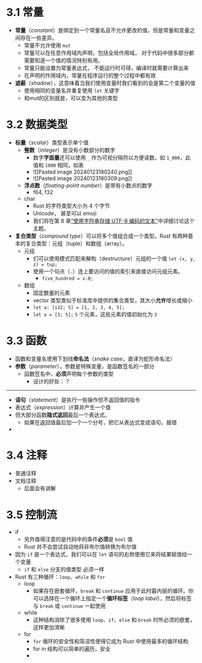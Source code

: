 
# 3.1 常量

- **常量**（_constant_）是绑定到一个常量名且不允许更改的值，但是常量和变量之间存在一些差异。
	- 常量不允许使用 `mut`
	- 常量可以在任意作用域内声明，包括全局作用域， 对于代码中很多部分都需要知道一个值的情况特别有用。
	- 常量只能设置为常量表达式， 不能运行时可得，编译时就需要计算出来
	- 在声明的作用域内，常量在程序运行的整个过程中都有效
- **遮蔽**（_shadow_），这意味着当我们使用变量时我们看到的会是第二个变量的值
	- 使用相同的变量名并重复使用 `let` 关键字
	- 和mut的区别就是，可以变为其他的类型


# 3.2 数据类型

- **标量**（_scalar_）类型表示单个值
	- **整数**（_integer_）是没有小数部分的数字
		- 数字**字面量**还可以使用 `_` 作为可视分隔符以方便读数，如 `1_000`，此值和 `1000` 相同，如表
		- ![[Pasted image 20240123180240.png]]
		- ![[Pasted image 20240123180309.png]]
	- **浮点数**（_floating-point number_）是带有小数点的数字
		- f64, f32
	- char
		- Rust 的字符类型大小为 4 个字节
		- Unicode， 甚至可以 emoji
		- 我们将在第 8 章[“使用字符串存储 UTF-8 编码的文本”](https://rustwiki.org/zh-CN/book/ch08-02-strings.html#%E4%BD%BF%E7%94%A8%E5%AD%97%E7%AC%A6%E4%B8%B2%E5%AD%98%E5%82%A8-utf-8-%E7%BC%96%E7%A0%81%E7%9A%84%E6%96%87%E6%9C%AC)中详细讨论这个主题。
- **复合类型**（_compound type_）可以将多个值组合成一个类型。Rust 有两种基本的复合类型：元组（tuple）和数组（array）。
	- 元组
		- 们可以使用模式匹配来解构（destructure）元组的一个值 `let (x, y, z) = tup;`
		- 使用一个句点（`.`）连上要访问的值的索引来直接访问元组元素。
			- `five_hundred = x.0;`
	- 数组
		- 固定数量的元素
		- vector 类型类似于标准库中提供的集合类型，其大小**允许**增长或缩小
		- `let a: [i32; 5] = [1, 2, 3, 4, 5];`
		- `let a = [3; 5];` `5` 个元素，这些元素的值初始化为 `3`



# 3.3 函数

- 函数和变量名使用下划线**命名法**（_snake case_，直译为蛇形命名法）
- **参数**（_parameter_），参数是特殊变量，是函数签名的一部分
	- 函数签名中，**必须**声明每个参数的类型
		- 设计的好处：？

---
- **语句**（_statement_）是执行一些操作但不返回值的指令
- 表达式（_expression_）计算并产生一个值
- 但大部分函数**隐式返回**最后一个表达式。
	- 如果在返回值最后加一个一个分号，把它从表达式变成语句，报错
- 




# 3.4 注释
- 普通注释
- 文档注释
	- 后面会有讲解

# 3.5 控制流

- if
	- 另外值得注意的是代码中的条件**必须**是 `bool` 值
	- Rust 并不会尝试自动地将非布尔值转换为布尔值
- 因为 `if` 是一个表达式，我们可以在 `let` 语句的右侧使用它来将结果赋值给一个变量
	- `if` 和 `else` 分支的值类型 必须一样
- Rust 有三种循环：`loop`、`while` 和 `for`
	- loop
		-  如果存在嵌套循环，`break` 和 `continue` 应用于此时最内层的循环。你可以选择在一个循环上指定一个**循环标签**（_loop label_），然后将标签与 `break` 或 `continue` 一起使用
	- while
		- 这种结构消除了很多使用 `loop`、`if`、`else` 和 `break` 时所必须的嵌套，这样更加清晰
	- for
		- `for` 循环的安全性和简洁性使得它成为 Rust 中使用最多的循环结构
		- for in 结构可以简单的遍历，安全
		- 

